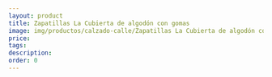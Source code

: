```yaml
---
layout: product
title: Zapatillas La Cubierta de algodón con gomas
image: img/productos/calzado-calle/Zapatillas La Cubierta de algodón con gomas.jpeg
price: 
tags: 
description: 
order: 0
---
```


